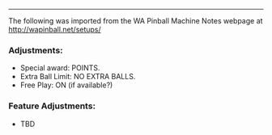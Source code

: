 ***
The following was imported from the WA Pinball Machine Notes webpage at http://wapinball.net/setups/
### Adjustments:
-   Special award: POINTS.
-   Extra Ball Limit: NO EXTRA BALLS.
-   Free Play: ON (if available?)
### Feature Adjustments:
-   TBD